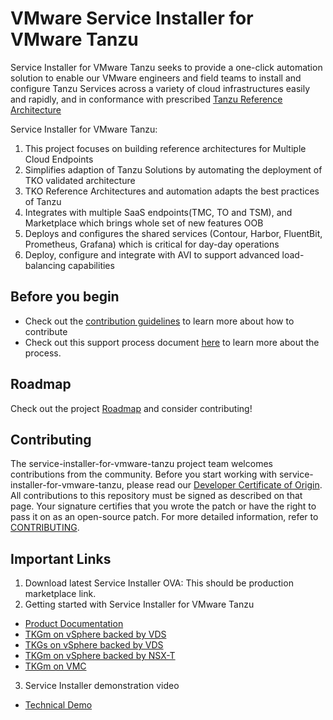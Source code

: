 # VMware Service Installer for VMware Tanzu

Service Installer for VMware Tanzu seeks to provide a one-click automation solution to enable our VMware engineers and field teams to install and configure Tanzu Services across a variety of cloud infrastructures easily and rapidly, and in conformance with prescribed [Tanzu Reference Architecture](https://docs.vmware.com/en/VMware-Tanzu/services/tanzu-reference-architecture/GUID-reference-designs-index.html)

​Service Installer for VMware Tanzu:
1. This project focuses on building reference architectures for Multiple Cloud Endpoints
2. Simplifies adaption of Tanzu Solutions by automating the deployment of TKO validated architecture
3. TKO Reference Architectures and automation adapts the best practices of Tanzu
4. Integrates with multiple SaaS endpoints(TMC, TO and TSM), and Marketplace which brings whole set of new features OOB
5. Deploys and configures the shared services (Contour, Harbor, FluentBit, Prometheus, Grafana) which is critical for day-day operations
6. Deploy, configure and integrate with AVI to support advanced load-balancing capabilities
	
## Before you begin

* Check out the [contribution guidelines](CONTRIBUTING.md) to learn more about how to contribute
* Check out this support process document [here](docs/community/support-process.md) to learn more about the process.

## Roadmap

Check out the project [Roadmap](ROADMAP.md) and consider contributing!

## Contributing

The service-installer-for-vmware-tanzu project team welcomes contributions from the community. Before you start working with service-installer-for-vmware-tanzu, please
read our [Developer Certificate of Origin](https://cla.vmware.com/dco). All contributions to this repository must be
signed as described on that page. Your signature certifies that you wrote the patch or have the right to pass it on
as an open-source patch. For more detailed information, refer to [CONTRIBUTING](CONTRIBUTING.md).

## Important Links

1. Download latest Service Installer OVA: This should be production marketplace link.
2. Getting started with Service Installer for VMware Tanzu 
- [Product Documentation](docs/product/v1.1-1.5.1/index.md)
- [TKGm on vSphere backed by VDS](https://github.com/vmware-tanzu/service-installer-for-vmware-tanzu/blob/main/docs/product/v1.1-1.5.1/vSphere%20-%20Backed%20by%20VDS/TKGm/TKOonVsphereVDStkg.md)
- [TKGs on vSphere backed by VDS](https://github.com/vmware-tanzu/service-installer-for-vmware-tanzu/blob/main/docs/product/v1.1-1.5.1/vSphere%20-%20Backed%20by%20VDS/TKGs/TKOonVsphereVDStkgs.md)
- [TKGm on vSphere backed by NSX-T](https://github.com/vmware-tanzu/service-installer-for-vmware-tanzu/blob/main/docs/product/v1.1-1.5.1/vSphere%20-%20Backed%20by%20NSX-T/tkoVsphereNSXT.md)
- [TKGm on VMC](https://github.com/vmware-tanzu/service-installer-for-vmware-tanzu/blob/main/docs/product/v1.1-1.5.1/VMware%20Cloud%20on%20AWS%20-%20VMC/TKOonVMConAWS.md)
3. Service Installer demonstration video 
- [Technical Demo](https://vault.vmware.com/documents/10902/0/Service+Installer+Technical+Demo.mp4/e9a5661d-6aff-c9d0-cbbe-60ad68e7d8c2?t=1643219156902)
